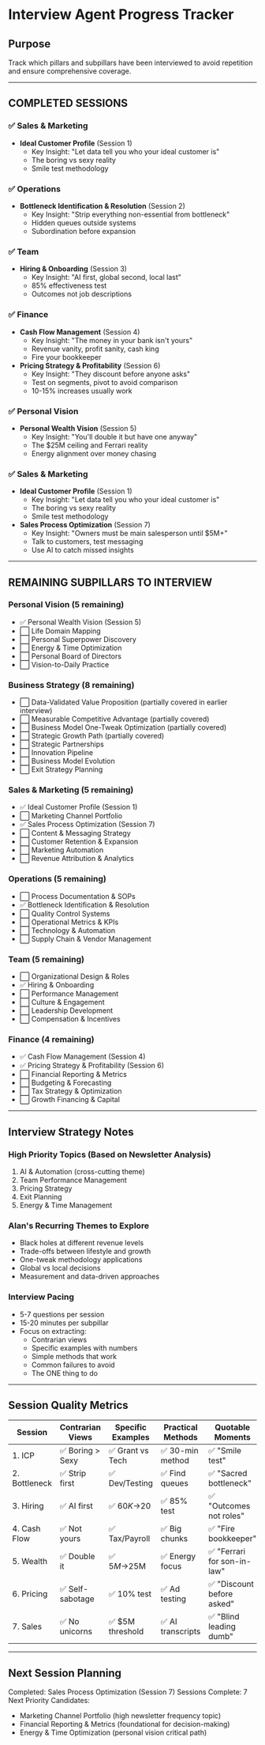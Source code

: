# Interview Agent Progress Tracker

## Purpose
Track which pillars and subpillars have been interviewed to avoid repetition and ensure comprehensive coverage.

---

## COMPLETED SESSIONS

### ✅ Sales & Marketing
- **Ideal Customer Profile** (Session 1)
  - Key Insight: "Let data tell you who your ideal customer is"
  - The boring vs sexy reality
  - Smile test methodology

### ✅ Operations  
- **Bottleneck Identification & Resolution** (Session 2)
  - Key Insight: "Strip everything non-essential from bottleneck"
  - Hidden queues outside systems
  - Subordination before expansion

### ✅ Team
- **Hiring & Onboarding** (Session 3)
  - Key Insight: "AI first, global second, local last"
  - 85% effectiveness test
  - Outcomes not job descriptions

### ✅ Finance
- **Cash Flow Management** (Session 4)
  - Key Insight: "The money in your bank isn't yours"
  - Revenue vanity, profit sanity, cash king
  - Fire your bookkeeper
- **Pricing Strategy & Profitability** (Session 6)
  - Key Insight: "They discount before anyone asks"
  - Test on segments, pivot to avoid comparison
  - 10-15% increases usually work

### ✅ Personal Vision
- **Personal Wealth Vision** (Session 5)
  - Key Insight: "You'll double it but have one anyway"
  - The $25M ceiling and Ferrari reality
  - Energy alignment over money chasing

### ✅ Sales & Marketing
- **Ideal Customer Profile** (Session 1)
  - Key Insight: "Let data tell you who your ideal customer is"
  - The boring vs sexy reality
  - Smile test methodology
- **Sales Process Optimization** (Session 7)
  - Key Insight: "Owners must be main salesperson until $5M+"
  - Talk to customers, test messaging
  - Use AI to catch missed insights

---

## REMAINING SUBPILLARS TO INTERVIEW

### Personal Vision (5 remaining)
- ✅ Personal Wealth Vision (Session 5)
- ⬜ Life Domain Mapping
- ⬜ Personal Superpower Discovery  
- ⬜ Energy & Time Optimization
- ⬜ Personal Board of Directors
- ⬜ Vision-to-Daily Practice

### Business Strategy (8 remaining)
- ⬜ Data-Validated Value Proposition (partially covered in earlier interview)
- ⬜ Measurable Competitive Advantage (partially covered)
- ⬜ Business Model One-Tweak Optimization (partially covered)
- ⬜ Strategic Growth Path (partially covered)
- ⬜ Strategic Partnerships
- ⬜ Innovation Pipeline
- ⬜ Business Model Evolution
- ⬜ Exit Strategy Planning

### Sales & Marketing (5 remaining)
- ✅ Ideal Customer Profile (Session 1)
- ⬜ Marketing Channel Portfolio
- ✅ Sales Process Optimization (Session 7)
- ⬜ Content & Messaging Strategy
- ⬜ Customer Retention & Expansion
- ⬜ Marketing Automation
- ⬜ Revenue Attribution & Analytics

### Operations (5 remaining)
- ⬜ Process Documentation & SOPs
- ✅ Bottleneck Identification & Resolution
- ⬜ Quality Control Systems
- ⬜ Operational Metrics & KPIs
- ⬜ Technology & Automation
- ⬜ Supply Chain & Vendor Management

### Team (5 remaining)
- ⬜ Organizational Design & Roles
- ✅ Hiring & Onboarding
- ⬜ Performance Management
- ⬜ Culture & Engagement
- ⬜ Leadership Development
- ⬜ Compensation & Incentives

### Finance (4 remaining)
- ✅ Cash Flow Management (Session 4)
- ✅ Pricing Strategy & Profitability (Session 6)
- ⬜ Financial Reporting & Metrics
- ⬜ Budgeting & Forecasting
- ⬜ Tax Strategy & Optimization
- ⬜ Growth Financing & Capital

---

## Interview Strategy Notes

### High Priority Topics (Based on Newsletter Analysis)
1. AI & Automation (cross-cutting theme)
2. Team Performance Management 
3. Pricing Strategy
4. Exit Planning
5. Energy & Time Management

### Alan's Recurring Themes to Explore
- Black holes at different revenue levels
- Trade-offs between lifestyle and growth
- One-tweak methodology applications
- Global vs local decisions
- Measurement and data-driven approaches

### Interview Pacing
- 5-7 questions per session
- 15-20 minutes per subpillar
- Focus on extracting:
  - Contrarian views
  - Specific examples with numbers
  - Simple methods that work
  - Common failures to avoid
  - The ONE thing to do

---

## Session Quality Metrics

| Session | Contrarian Views | Specific Examples | Practical Methods | Quotable Moments |
|---------|-----------------|-------------------|-------------------|------------------|
| 1. ICP | ✅ Boring > Sexy | ✅ Grant vs Tech | ✅ 30-min method | ✅ "Smile test" |
| 2. Bottleneck | ✅ Strip first | ✅ Dev/Testing | ✅ Find queues | ✅ "Sacred bottleneck" |
| 3. Hiring | ✅ AI first | ✅ $60K→$20 | ✅ 85% test | ✅ "Outcomes not roles" |
| 4. Cash Flow | ✅ Not yours | ✅ Tax/Payroll | ✅ Big chunks | ✅ "Fire bookkeeper" |
| 5. Wealth | ✅ Double it | ✅ $5M→$25M | ✅ Energy focus | ✅ "Ferrari for son-in-law" |
| 6. Pricing | ✅ Self-sabotage | ✅ 10% test | ✅ Ad testing | ✅ "Discount before asked" |
| 7. Sales | ✅ No unicorns | ✅ $5M threshold | ✅ AI transcripts | ✅ "Blind leading dumb" |

---

## Next Session Planning
Completed: Sales Process Optimization (Session 7)
Sessions Complete: 7
Next Priority Candidates:
- Marketing Channel Portfolio (high newsletter frequency topic)
- Financial Reporting & Metrics (foundational for decision-making)
- Energy & Time Optimization (personal vision critical path)